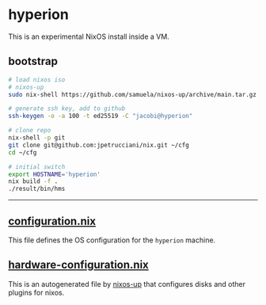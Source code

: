 # hyperion

This is an experimental NixOS install inside a VM.

## bootstrap

```bash
# load nixos iso
# nixos-up
sudo nix-shell https://github.com/samuela/nixos-up/archive/main.tar.gz

# generate ssh key, add to github
ssh-keygen -o -a 100 -t ed25519 -C "jacobi@hyperion"

# clone repo
nix-shell -p git
git clone git@github.com:jpetrucciani/nix.git ~/cfg
cd ~/cfg

# initial switch
export HOSTNAME='hyperion'
nix build -f .
./result/bin/hms
```

---

## [configuration.nix](./configuration.nix)

This file defines the OS configuration for the `hyperion` machine.

## [hardware-configuration.nix](./hardware-configuration.nix)

This is an autogenerated file by [nixos-up](https://github.com/samuela/nixos-up) that configures disks and other plugins for nixos.
